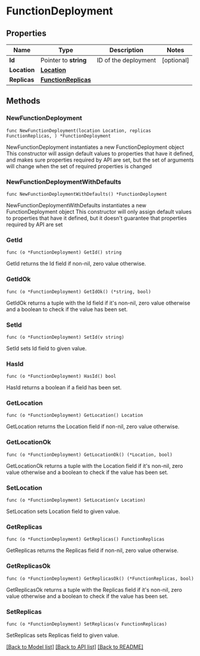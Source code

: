 # FunctionDeployment

## Properties

Name | Type | Description | Notes
------------ | ------------- | ------------- | -------------
**Id** | Pointer to **string** | ID of the deployment | [optional] 
**Location** | [**Location**](Location.md) |  | 
**Replicas** | [**FunctionReplicas**](FunctionReplicas.md) |  | 

## Methods

### NewFunctionDeployment

`func NewFunctionDeployment(location Location, replicas FunctionReplicas, ) *FunctionDeployment`

NewFunctionDeployment instantiates a new FunctionDeployment object
This constructor will assign default values to properties that have it defined,
and makes sure properties required by API are set, but the set of arguments
will change when the set of required properties is changed

### NewFunctionDeploymentWithDefaults

`func NewFunctionDeploymentWithDefaults() *FunctionDeployment`

NewFunctionDeploymentWithDefaults instantiates a new FunctionDeployment object
This constructor will only assign default values to properties that have it defined,
but it doesn't guarantee that properties required by API are set

### GetId

`func (o *FunctionDeployment) GetId() string`

GetId returns the Id field if non-nil, zero value otherwise.

### GetIdOk

`func (o *FunctionDeployment) GetIdOk() (*string, bool)`

GetIdOk returns a tuple with the Id field if it's non-nil, zero value otherwise
and a boolean to check if the value has been set.

### SetId

`func (o *FunctionDeployment) SetId(v string)`

SetId sets Id field to given value.

### HasId

`func (o *FunctionDeployment) HasId() bool`

HasId returns a boolean if a field has been set.

### GetLocation

`func (o *FunctionDeployment) GetLocation() Location`

GetLocation returns the Location field if non-nil, zero value otherwise.

### GetLocationOk

`func (o *FunctionDeployment) GetLocationOk() (*Location, bool)`

GetLocationOk returns a tuple with the Location field if it's non-nil, zero value otherwise
and a boolean to check if the value has been set.

### SetLocation

`func (o *FunctionDeployment) SetLocation(v Location)`

SetLocation sets Location field to given value.


### GetReplicas

`func (o *FunctionDeployment) GetReplicas() FunctionReplicas`

GetReplicas returns the Replicas field if non-nil, zero value otherwise.

### GetReplicasOk

`func (o *FunctionDeployment) GetReplicasOk() (*FunctionReplicas, bool)`

GetReplicasOk returns a tuple with the Replicas field if it's non-nil, zero value otherwise
and a boolean to check if the value has been set.

### SetReplicas

`func (o *FunctionDeployment) SetReplicas(v FunctionReplicas)`

SetReplicas sets Replicas field to given value.



[[Back to Model list]](../README.md#documentation-for-models) [[Back to API list]](../README.md#documentation-for-api-endpoints) [[Back to README]](../README.md)


